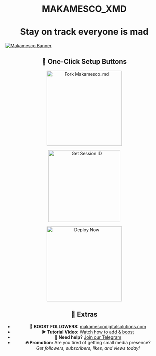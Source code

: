 <h1 align="center">MAKAMESCO_XMD</h1>
<h1 align="center">Stay on track everyone is mad</h1>

<!-- Banner Image -->
<a href="#"><img src="https://files.catbox.moe/sigghy.jpg" alt="Makamesco Banner" style="display: block; margin: 0 auto; max-width: 100%;"/></a>

<!-- 🚀 One-Click Setup Buttons -->
<h2 align="center">🚀 One-Click Setup Buttons</h2>

<!-- Fork Repository -->
<p align="center">
  <a href="https://github.com/sesco001/Makamesco_md1/fork" target="_blank">
    <img src="https://img.shields.io/badge/FORK%20REPOSITORY-purple?style=for-the-badge&logo=github" alt="Fork Makamesco_md" width="240">
  </a>
</p>

<!-- Get Session ID -->
<p align="center">
  <a href="https://pairmakamesco.onrender.com" target="_blank">
    <img src="https://img.shields.io/badge/GET-SESSION%20ID%20HERE-green?style=for-the-badge&logo=kenya" alt="Get Session ID" width="230">
  </a>
</p>

<!-- Deploy Button -->
<p align="center">
  <a href="https://spank-ver.vercel.app/" target="_blank">
    <img src="https://img.shields.io/badge/DEPLOY-CLICK%20HERE-red?style=for-the-badge&logo=vercel" alt="Deploy Now" width="240">
  </a>
</p>

<!-- 🧩 Extras -->
<h2 align="center">🧩 Extras</h2>

<ul align="center">
  <li><strong>🔗 BOOST FOLLOWERS:</strong> <a href="https://makamescodigitalsolutions.com" target="_blank">makamescodigitalsolutions.com</a></li>
  <li><strong>▶️ Tutorial Video:</strong> <a href="https://youtu.be/Y0FiyP91NS4?si=sTLnvF0LZoqRnHFE" target="_blank">Watch how to add & boost</a></li>
  <li><strong>💬 Need help?</strong> <a href="https://t.me/yourtelegramlink" target="_blank">Join our Telegram</a></li>
  <li><strong>🔥 Promotion:</strong> Are you tired of getting small media presence? <br><em>Get followers, subscribers, likes, and views today!</em></li>
</ul>
